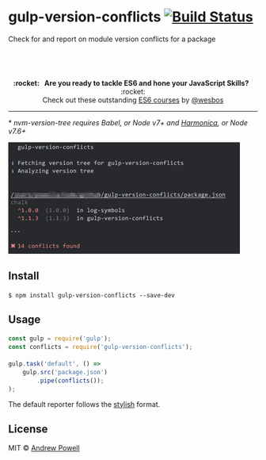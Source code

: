 # gulp-version-conflicts [![Build Status](https://travis-ci.org/shellscape/gulp-version-conflicts.svg?branch=master)](https://travis-ci.org/shellscape/gulp-version-conflicts)

Check for and report on module version conflicts for a package

## &nbsp;
<p align="center">
  <b>:rocket: &nbsp; Are you ready to tackle ES6 and hone your JavaScript Skills?</b> &nbsp; :rocket:<br/>
  Check out these outstanding <a href="https://es6.io/friend/POWELL">ES6 courses</a> by <a href="https://github.com/wesbos">@wesbos</a>
</p>

---

\* *nvm-version-tree requires Babel, or Node v7+ and [Harmonica](https://github.com/shellscape/harmonica), or Node v7.6+*

<img src="https://github.com/shellscape/gulp-version-conflicts/blob/master/screenshot.png?raw=true" width="468">

## Install

```
$ npm install gulp-version-conflicts --save-dev
```

## Usage

```js
const gulp = require('gulp');
const conflicts = require('gulp-version-conflicts');

gulp.task('default', () =>
	gulp.src('package.json')
		.pipe(conflicts());
);
```

The default reporter follows the [stylish](https://github.com/sindresorhus/jshint-stylish)
format.

## License

MIT © [Andrew Powell](http://shellscape.org)
